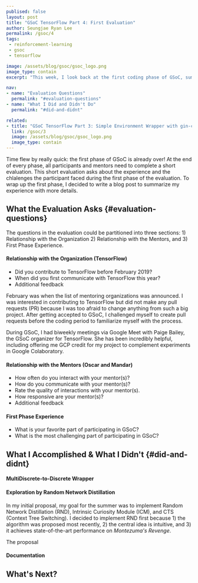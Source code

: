 ```yaml
---
publised: false
layout: post
title: "GSoC TensorFlow Part 4: First Evaluation"
author: Seungjae Ryan Lee
permalink: /gsoc/4
tags:
 - reinforcement-learning
 - gsoc
 - tensorflow

image: /assets/blog/gsoc/gsoc_logo.png
image_type: contain
excerpt: "This week, I look back at the first coding phase of GSoC, summarizing my work and setting goals for the next phase."

nav:
- name: "Evaluation Questions"
  permalink: "#evaluation-questions"
- name: "What I Did and Didn't Do"
  permalink: "#did-and-didnt"

related:
- title: "GSoC TensorFlow Part 3: Simple Environment Wrapper with gin-config"
  link: /gsoc/3
  image: /assets/blog/gsoc/gsoc_logo.png
  image_type: contain
---
```


Time flew by really quick: the first phase of GSoC is already over! At the end of every phase, all participants and mentors need to complete a short evaluation. This short evaluation asks about the experience and the chlalenges the participant faced during the first phase of the evaluation. To wrap up the first phase, I decided to write a blog post to summarize my experience with more details.

## What the Evaluation Asks {#evaluation-questions}

The questions in the evaluation could be partitioned into three sections: 1) Relationship with the Organization 2) Relationship with the Mentors, and 3) First Phase Experience.

#### Relationship with the Organization (TensorFlow)

- Did you contribute to TensorFlow before February 2019?
- When did you first communicate with TensorFlow this year?
- Additional feedback

February was when the list of mentoring organizations was announced. I was interested in contributing to TensorFlow but did not make any pull requests (PR) because I was too afraid to change anything from such a big project. After getting accepted to GSoC, I challenged myself to create pull requests before the coding period to familiarize myself with the process.

During GSoC, I had biweekly meetings via Google Meet with Paige Bailey, the GSoC organizer for TensorFlow. She has been incredibly helpful, including offering me GCP credit for my project to complement experiments in Google Colaboratory.

#### Relationship with the Mentors (Oscar and Mandar)

- How often do you interact with your mentor(s)?
- How do you communicate with your mentor(s)?
- Rate the quality of interactions with your mentor(s).
- How responsive are your mentor(s)?
- Additional feedback



#### First Phase Experience

- What is your favorite part of participating in GSoC?
- What is the most challenging part of participating in GSoC?

## What I Accomplished & What I Didn't {#did-and-didnt}

#### MultiDiscrete-to-Discrete Wrapper


#### Exploration by Random Network Distillation

In my initial proposal, my goal for the summer was to implement Random Network Distillation (RND), Intrinsic Curiosity Module (ICM), and CTS (Context Tree Switching). I decided to implement RND first because 1) the algorithm was proposed most recently, 2) the central idea is intuitive, and 3) it achieves state-of-the-art performance on *Montezuma's Revenge*.

The proposal 



#### Documentation


## What's Next?

